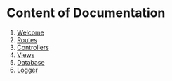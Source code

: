 # Content of Documentation
1. <a href="01welcome.md">Welcome</a>
2. <a href="02routes.md">Routes</a>
3. <a href="03controller.md">Controllers</a>
4. <a href="04view.md">Views</a>
5. <a href="05database.md">Database</a>
6. <a href="06logger.md">Logger</a>